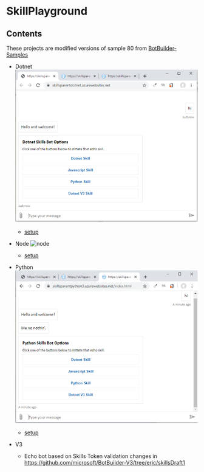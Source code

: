 # SkillPlayground

## Contents

These projects are modified versions of sample 80 from [BotBuilder-Samples](https://github.com/microsoft/BotBuilder-Samples)

- Dotnet
![dotnet](./media/dotnet.png)

    - [setup](https://github.com/microsoft/BotBuilder-Samples/tree/master/samples/csharp_dotnetcore/80.skills-simple-bot-to-bot)

- Node
![node](./media/node.png)

    - [setup](https://github.com/microsoft/BotBuilder-Samples/tree/master/samples/javascript_nodejs/80.skills-simple-bot-to-bot)

- Python
![python](./media/python.png)

    - [setup](https://github.com/microsoft/BotBuilder-Samples/tree/master/samples/python/80.skills-simple-bot-to-bot)

- V3
    - Echo bot based on Skills Token validation changes in https://github.com/microsoft/BotBuilder-V3/tree/eric/skillsDraft1
